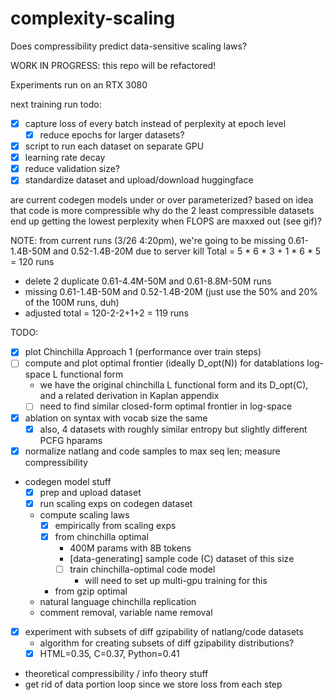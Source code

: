 # complexity-scaling
Does compressibility predict data-sensitive scaling laws?

WORK IN PROGRESS: this repo will be refactored!

Experiments run on an RTX 3080

next training run todo:
- [X] capture loss of every batch instead of perplexity at epoch level
    - [X] reduce epochs for larger datasets?
- [X] script to run each dataset on separate GPU
- [X] learning rate decay
- [X] reduce validation size?
- [X] standardize dataset and upload/download huggingface

are current codegen models under or over parameterized? based on idea that code is more compressible
why do the 2 least compressible datasets end up getting the lowest perplexity when FLOPS are maxxed out (see gif)?

NOTE:
from current runs (3/26 4:20pm), we're going to be missing 0.61-1.4B-50M and 0.52-1.4B-20M due to server kill
Total = 5 * 6 * 3 + 1 * 6 * 5 = 120 runs
- delete 2 duplicate 0.61-4.4M-50M and 0.61-8.8M-50M runs
- missing 0.61-1.4B-50M and 0.52-1.4B-20M (just use the 50% and 20% of the 100M runs, duh)
- adjusted total = 120-2-2+1+2 = 119 runs

TODO:
- [X] plot Chinchilla Approach 1 (performance over train steps)
- [ ] compute and plot optimal frontier (ideally D_opt(N)) for datablations log-space L functional form
    - we have the original chinchilla L functional form and its D_opt(C), and a related derivation in Kaplan appendix
    - [ ] need to find similar closed-form optimal frontier in log-space
- [X] ablation on syntax with vocab size the same
    - [X] also, 4 datasets with roughly similar entropy but slightly different PCFG hparams
- [X] normalize natlang and code samples to max seq len; measure compressibility
- codegen model stuff
    - [X] prep and upload dataset
    - [X] run scaling exps on codegen dataset
    - compute scaling laws
        - [X] empirically from scaling exps
        - [X] from chinchilla optimal
            - 400M params with 8B tokens
            - [data-generating] sample code (C) dataset of this size
            - [ ] train chinchilla-optimal code model
                - will need to set up multi-gpu training for this
        - from gzip optimal
    - natural language chinchilla replication
    - comment removal, variable name removal
- [X] experiment with subsets of diff gzipability of natlang/code datasets
    - algorithm for creating subsets of diff gzipability distributions?
    - [X] HTML=0.35, C=0.37, Python=0.41
- theoretical compressibility / info theory stuff
- get rid of data portion loop since we store loss from each step